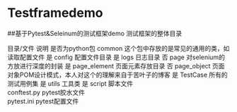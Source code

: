 # Testframedemo
##基于Pytest&Seleinum的测试框架demo
测试框架的整体目录

目录/文件	      说明	                                                是否为python包
common	        这个包中存放的是常见的通用的类，如读取配置文件	         是
config	        配置文件目录	                                         是
logs	          日志目录	                                             否
page	          对selenium的方放进行深度的封装	                        是
page_element	  页面元素存放目录	                                     否
page_object	    页面对象POM设计模式，本人对这个的理解来自于苦叶子的博客	是
TestCase	      所有的测试用例集	                                     是
utils	          工具类	                                                是
script	        脚本文件	
conftest.py	    pytest胶水文件	
pytest.ini	    pytest配置文件	
